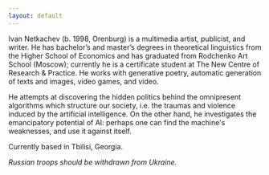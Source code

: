```yaml
---
layout: default
---
```


Ivan Netkachev (b. 1998, Orenburg) is a multimedia artist, publicist, and writer. He has bachelor’s and master’s degrees in theoretical linguistics from the Higher School of Economics and has graduated from Rodchenko Art School (Moscow); currently he is a certificate student at The New Centre of Research & Practice. He works with generative poetry, automatic generation of texts and images, video games, and video. 

He attempts at discovering the hidden politics behind the omnipresent algorithms which structure our society, i.e. the traumas and violence induced by the artificial intelligence. On the other hand, he investigates the emancipatory potential of AI: perhaps one can find the machine's weaknesses, and use it against itself.

Currently based in Tbilisi, Georgia. 

_Russian troops should be withdrawn from Ukraine._
